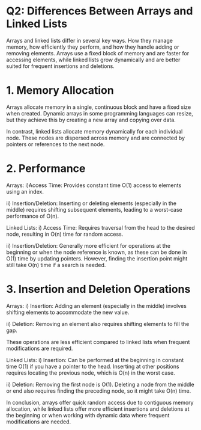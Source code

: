 # Q2: Differences Between Arrays and Linked Lists

Arrays and linked lists differ in several key ways. How they manage memory, how efficiently they perform, and how they handle adding or removing elements. Arrays use a fixed block of memory and are faster for accessing elements, while linked lists grow dynamically and are better suited for frequent insertions and deletions.

# 1. Memory Allocation

Arrays allocate memory in a single, continuous block and have a fixed size when created. Dynamic arrays in some programming languages can resize, but they achieve this by creating a new array and copying over data.

In contrast, linked lists allocate memory dynamically for each individual node. These nodes are dispersed across memory and are connected by pointers or references to the next node.

# 2. Performance

Arrays:
  i)Access Time: Provides constant time O(1) access to elements using an index.

 ii) Insertion/Deletion: Inserting or deleting elements (especially in the middle) requires shifting subsequent elements, leading to a worst-case performance of O(n).
  
Linked Lists:
 i) Access Time: Requires traversal from the head to the desired node, resulting in O(n) time for random access.

 ii) Insertion/Deletion: Generally more efficient for operations at the beginning or when the node reference is known, as these can be done in O(1) time by updating pointers. However, finding the insertion point might still take O(n) time if a search is needed.

# 3. Insertion and Deletion Operations

Arrays:
 i) Insertion: Adding an element (especially in the middle) involves shifting elements to accommodate the new value.

 ii) Deletion: Removing an element also requires shifting elements to fill the gap.
 
  These operations are less efficient compared to linked lists when frequent modifications are required.
  
Linked Lists:
 i) Insertion: Can be performed at the beginning in constant time O(1) if you have a pointer to the head. Inserting at other positions requires locating the previous node, which is O(n) in the worst case.

 ii) Deletion: Removing the first node is O(1). Deleting a node from the middle or end also requires finding the preceding node, so it might take O(n) time.
  
In conclusion, arrays offer quick random access due to contiguous memory allocation, while linked lists offer more efficient insertions and deletions at the beginning or when working with dynamic data where frequent modifications are needed.
